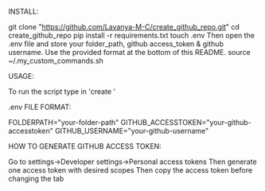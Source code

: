 INSTALL:

git clone "https://github.com/Lavanya-M-C/create_github_repo.git"
cd create_github_repo
pip install -r requirements.txt
touch .env
Then open the .env file and store your folder_path, github access_token & github username. Use the provided format at the bottom of this README.
source ~/.my_custom_commands.sh

USAGE:

To run the script type in 'create <name of your folder>'

.env FILE FORMAT:

FOLDERPATH="your-folder-path"
GITHUB_ACCESSTOKEN="your-github-accesstoken"
GITHUB_USERNAME="your-github-username"

HOW TO GENERATE GITHUB ACCESS TOKEN:

Go to settings->Developer settings->Personal access tokens
Then generate one access token with desired scopes
Then copy the access token before changing the tab
